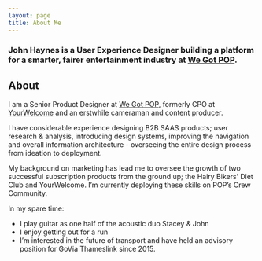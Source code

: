 ```yaml
---
layout: page
title: About Me
---
```


### John Haynes is a User Experience Designer building a platform for a smarter, fairer entertainment industry at [We Got POP](http://www.wegotpop.com).


## About
I am a Senior Product Designer at [We Got POP](http://www.wegotpop.com), formerly CPO at [YourWelcome](http://www.yourwelcome.com) and an erstwhile cameraman and content producer. 

I have considerable experience designing B2B SAAS products; user research & analysis, introducing design systems, improving the navigation and overall information architecture - overseeing the entire design process from ideation to deployment.

My background on marketing has lead me to oversee the growth of two successful subscription products from the ground up; the Hairy Bikers’ Diet Club and YourWelcome. I’m currently deploying these skills on POP’s Crew Community.

In my spare time: 

* I play guitar as one half of the acoustic duo Stacey & John
* I enjoy getting out for a run
* I’m interested in the future of transport and have held an advisory position for GoVia Thameslink since 2015.


